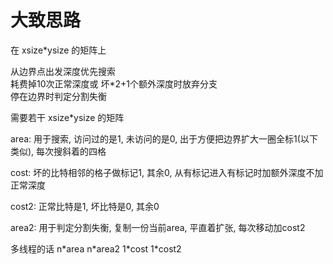 # 大致思路

在 xsize*ysize 的矩阵上

从边界点出发深度优先搜索  
耗费掉10次正常深度或 坏*2+1个额外深度时放弃分支  
停在边界时判定分割失衡

需要若干 xsize*ysize 的矩阵

area: 用于搜索, 访问过的是1, 未访问的是0, 出于方便把边界扩大一圈全标1(以下类似), 每次搜斜着的四格

cost: 坏的比特相邻的格子做标记1, 其余0, 从有标记进入有标记时加额外深度不加正常深度

cost2: 正常比特是1, 坏比特是0, 其余0

area2: 用于判定分割失衡, 复制一份当前area, 平直着扩张, 每次移动加cost2

多线程的话 n\*area n\*area2 1\*cost 1\*cost2
